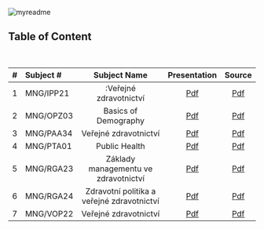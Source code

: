 ![myreadme](https://user-images.githubusercontent.com/70707092/95544092-d0b72880-09bf-11eb-90f7-bdca493307f7.png)

## Table of Content  
  
<br />

|#  |    Subject #  |                 Subject Name               |  Presentation |   Source   |  
|:-:|:--------------|:------------------------------------------:|:-------------:|:----------:|
|1  | MNG/IPP21     |:Veřejné zdravotnictví                      |    [Pdf]()    |   [Pdf]()  |  
|2  | MNG/OPZ03     | Basics of Demography                       |    [Pdf]()    |   [Pdf]()  |  
|3  | MNG/PAA34     | Veřejné zdravotnictví                      |    [Pdf]()    |   [Pdf]()  | 
|4  | MNG/PTA01     | Public Health                              |    [Pdf]()    |   [Pdf]()  | 
|5  | MNG/RGA23     | Základy managementu ve zdravotnictví       |    [Pdf]()    |   [Pdf]()  | 
|6  | MNG/RGA24     | Zdravotní politika a veřejné zdravotnictví |    [Pdf]()    |   [Pdf]()  | 
|7  | MNG/VOP22     | Veřejné zdravotnictví                      |    [Pdf]()    |   [Pdf]()  | 


  